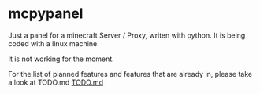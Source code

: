 # mcpypanel
Just a panel for a minecraft Server / Proxy, writen with python.
It is being coded with a linux machine.

It is not working for the moment.

For the list of planned features and features that are already in, please take a look at TODO.md
[TODO.md](TODO.md)
